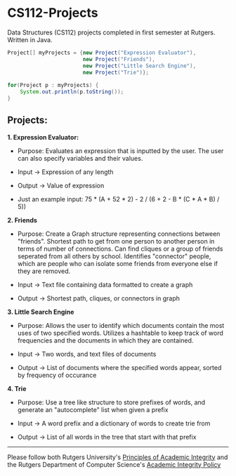 # CS112-Projects
Data Structures (CS112) projects completed in first semester at Rutgers.
Written in Java.

```java
Project[] myProjects = {new Project("Expression Evaluator"),
                        new Project("Friends"),
                        new Project("Little Search Engine"),
                        new Project("Trie")};
            
for(Project p : myProjects) {
    System.out.println(p.toString());
}
```


## Projects:

**1. Expression Evaluator:**

  * Purpose: Evaluates an expression that is inputted by the user.
           The user can also specify variables and their values.

  * Input -> Expression of any length
  * Output -> Value of expression
  
  * Just an example input: 75 * (A + 52 * 2) - 2 / (6 + 2 - B * (C * A * B) / 5))
  
  
**2. Friends**
  
  * Purpose: Create a Graph structure representing connections between "friends".
             Shortest path to get from one person to another person in terms of number of connections.
             Can find cliques or a group of friends seperated from all others by school.
             Identifies "connector" people, which are people who can isolate some friends from everyone 
             else if they are removed.
           

  * Input -> Text file containing data formatted to create a graph
  * Output -> Shortest path, cliques, or connectors in graph
  
  
**3. Little Search Engine**

  * Purpose: Allows the user to identify which documents contain the most uses of two specified words.
           Utilizes a hashtable to keep track of word frequencies and the documents in which they are contained.

  * Input -> Two words, and text files of documents
  * Output -> List of documents where the specified words appear, sorted by frequency of occurance
  
  
**4. Trie**
  
  * Purpose: Use a tree like structure to store prefixes of words, and generate an "autocomplete" list when given a prefix
  
  * Input -> A word prefix and a dictionary of words to create trie from
  * Output -> List of all words in the tree that start with that prefix
  
  
  
  
-----------------------------------------------------------------------------------------------------------------------------  
  
Please follow both Rutgers University's [Principles of Academic Integrity](http://academicintegrity.rutgers.edu/academic-integrity-policy/) and the Rutgers Department of Computer Science's [Academic Integrity Policy](https://www.cs.rutgers.edu/academic-integrity/programming-assignments)
